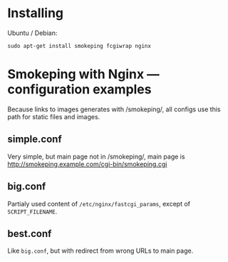 # Installing

Ubuntu / Debian:

```shell
sudo apt-get install smokeping fcgiwrap nginx
```

# Smokeping with Nginx — configuration examples

Because links to images generates with /smokeping/, all configs use this path for static files and images.

## simple.conf

Very simple, but main page not in /smokeping/, main page is http://smokeping.example.com/cgi-bin/smokeping.cgi

## big.conf

Partialy used content of `/etc/nginx/fastcgi_params`, except of `SCRIPT_FILENAME`.

## best.conf

Like `big.conf`, but with redirect from wrong URLs to main page.
